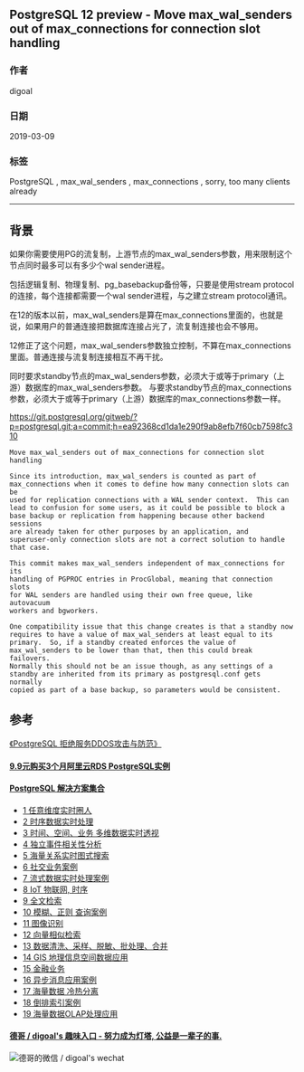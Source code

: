 ## PostgreSQL 12 preview - Move max_wal_senders out of max_connections for connection slot handling  
                            
### 作者                            
digoal                            
                            
### 日期                            
2019-03-09                            
                            
### 标签                            
PostgreSQL , max_wal_senders , max_connections , sorry, too many clients already  
                        
----                      
                        
## 背景       
如果你需要使用PG的流复制，上游节点的max_wal_senders参数，用来限制这个节点同时最多可以有多少个wal sender进程。  
  
包括逻辑复制、物理复制、pg_basebackup备份等，只要是使用stream protocol的连接，每个连接都需要一个wal sender进程，与之建立stream protocol通讯。  
  
在12的版本以前，max_wal_senders是算在max_connections里面的，也就是说，如果用户的普通连接把数据库连接占光了，流复制连接也会不够用。  
  
12修正了这个问题，max_wal_senders参数独立控制，不算在max_connections里面。普通连接与流复制连接相互不再干扰。  
  
同时要求standby节点的max_wal_senders参数，必须大于或等于primary（上游）数据库的max_wal_senders参数。 与要求standby节点的max_connections参数，必须大于或等于primary（上游）数据库的max_connections参数一样。  
  
  
https://git.postgresql.org/gitweb/?p=postgresql.git;a=commit;h=ea92368cd1da1e290f9ab8efb7f60cb7598fc310  
  
```  
Move max_wal_senders out of max_connections for connection slot handling  
  
Since its introduction, max_wal_senders is counted as part of  
max_connections when it comes to define how many connection slots can be  
used for replication connections with a WAL sender context.  This can  
lead to confusion for some users, as it could be possible to block a  
base backup or replication from happening because other backend sessions  
are already taken for other purposes by an application, and  
superuser-only connection slots are not a correct solution to handle  
that case.  
  
This commit makes max_wal_senders independent of max_connections for its  
handling of PGPROC entries in ProcGlobal, meaning that connection slots  
for WAL senders are handled using their own free queue, like autovacuum  
workers and bgworkers.  
  
One compatibility issue that this change creates is that a standby now  
requires to have a value of max_wal_senders at least equal to its  
primary.  So, if a standby created enforces the value of  
max_wal_senders to be lower than that, then this could break failovers.  
Normally this should not be an issue though, as any settings of a  
standby are inherited from its primary as postgresql.conf gets normally  
copied as part of a base backup, so parameters would be consistent.  
```  
    
## 参考
  
[《PostgreSQL 拒绝服务DDOS攻击与防范》](../201812/20181202_03.md)  
  
  
  
  
  
  
  
  
  
  
  
  
  
  
  
  
  
  
  
  
  
  
  
  
  
  
  
  
  
  
  
  
  
  
  
  
  
  
  
  
  
  
  
  
  
  
  
  
  
  
  
  
#### [9.9元购买3个月阿里云RDS PostgreSQL实例](https://www.aliyun.com/database/postgresqlactivity "57258f76c37864c6e6d23383d05714ea")
  
  
#### [PostgreSQL 解决方案集合](https://yq.aliyun.com/topic/118 "40cff096e9ed7122c512b35d8561d9c8")
- [1 任意维度实时圈人](https://yq.aliyun.com/topic/118 "40cff096e9ed7122c512b35d8561d9c8")
- [2 时序数据实时处理](https://yq.aliyun.com/topic/118 "40cff096e9ed7122c512b35d8561d9c8")
- [3 时间、空间、业务 多维数据实时透视](https://yq.aliyun.com/topic/118 "40cff096e9ed7122c512b35d8561d9c8")
- [4 独立事件相关性分析](https://yq.aliyun.com/topic/118 "40cff096e9ed7122c512b35d8561d9c8")
- [5 海量关系实时图式搜索](https://yq.aliyun.com/topic/118 "40cff096e9ed7122c512b35d8561d9c8")
- [6 社交业务案例](https://yq.aliyun.com/topic/118 "40cff096e9ed7122c512b35d8561d9c8")
- [7 流式数据实时处理案例](https://yq.aliyun.com/topic/118 "40cff096e9ed7122c512b35d8561d9c8")
- [8 IoT 物联网, 时序](https://yq.aliyun.com/topic/118 "40cff096e9ed7122c512b35d8561d9c8")
- [9 全文检索](https://yq.aliyun.com/topic/118 "40cff096e9ed7122c512b35d8561d9c8")
- [10 模糊、正则 查询案例](https://yq.aliyun.com/topic/118 "40cff096e9ed7122c512b35d8561d9c8")
- [11 图像识别](https://yq.aliyun.com/topic/118 "40cff096e9ed7122c512b35d8561d9c8")
- [12 向量相似检索](https://yq.aliyun.com/topic/118 "40cff096e9ed7122c512b35d8561d9c8")
- [13 数据清洗、采样、脱敏、批处理、合并](https://yq.aliyun.com/topic/118 "40cff096e9ed7122c512b35d8561d9c8")
- [14 GIS 地理信息空间数据应用](https://yq.aliyun.com/topic/118 "40cff096e9ed7122c512b35d8561d9c8")
- [15 金融业务](https://yq.aliyun.com/topic/118 "40cff096e9ed7122c512b35d8561d9c8")
- [16 异步消息应用案例](https://yq.aliyun.com/topic/118 "40cff096e9ed7122c512b35d8561d9c8")
- [17 海量数据 冷热分离](https://yq.aliyun.com/topic/118 "40cff096e9ed7122c512b35d8561d9c8")
- [18 倒排索引案例](https://yq.aliyun.com/topic/118 "40cff096e9ed7122c512b35d8561d9c8")
- [19 海量数据OLAP处理应用](https://yq.aliyun.com/topic/118 "40cff096e9ed7122c512b35d8561d9c8")
  
  
#### [德哥 / digoal's 趣味入口 - 努力成为灯塔, 公益是一辈子的事.](https://github.com/digoal/blog/blob/master/README.md "22709685feb7cab07d30f30387f0a9ae")
  
  
![德哥的微信 / digoal's wechat](../pic/digoal_weixin.jpg "f7ad92eeba24523fd47a6e1a0e691b59")
  
